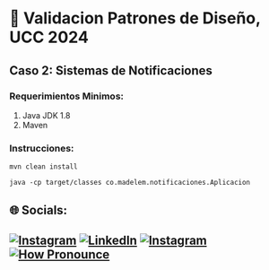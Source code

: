 # 📝 Validacion Patrones de Diseño, UCC 2024

## Caso 2: Sistemas de Notificaciones

### Requerimientos Minimos:
1. Java JDK 1.8
2. Maven

### Instrucciones:
`mvn clean install`

`java -cp target/classes co.madelem.notificaciones.Aplicacion`

## 🌐 Socials:
[![Instagram](https://img.shields.io/badge/Instagram-%23E4405F.svg?logo=Instagram&logoColor=white)](https://instagram.com/made_chico) [![LinkedIn](https://img.shields.io/badge/LinkedIn-%230077B5.svg?logo=linkedin&logoColor=white)](https://www.linkedin.com/in/madelemchico/) [![Instagram](https://img.shields.io/badge/-wiki-lightgrey)](https://es.wikipedia.org/wiki/Madelem_Chico) [![How Pronounce](https://img.shields.io/static/v1?label=How%20Pronounce&message=Madelem&color=blueviolet)](https://embed.howtopronounce.com/classic/en/madelem/4388877)
---